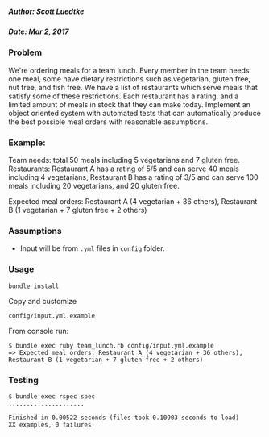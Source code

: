 ##### Author: Scott Luedtke
##### Date: Mar 2, 2017

### Problem

We're ordering meals for a team lunch. Every member in the team needs one meal, some have dietary restrictions such as vegetarian, gluten free, nut free, and fish free. We have a list of restaurants which serve meals that satisfy some of these restrictions. Each restaurant has a rating, and a limited amount of meals in stock that they can make today. Implement an object oriented system with automated tests that can automatically produce the best possible meal orders with reasonable assumptions.

### Example:

Team needs: total 50 meals including 5 vegetarians and 7 gluten free.
Restaurants: Restaurant A has a rating of 5/5 and can serve 40 meals including 4 vegetarians,
Restaurant B has a rating of 3/5 and can serve 100 meals including 20 vegetarians, and 20 gluten free.

Expected meal orders: Restaurant A (4 vegetarian + 36 others), Restaurant B (1 vegetarian + 7 gluten free + 2 others)

### Assumptions
* Input will be from `.yml` files in `config` folder.

### Usage
```
bundle install
```

Copy and customize
```
config/input.yml.example
```

From console run:
```
$ bundle exec ruby team_lunch.rb config/input.yml.example
=> Expected meal orders: Restaurant A (4 vegetarian + 36 others), Restaurant B (1 vegetarian + 7 gluten free + 2 others)
```

### Testing
```
$ bundle exec rspec spec
.....................

Finished in 0.00522 seconds (files took 0.10903 seconds to load)
XX examples, 0 failures
```
